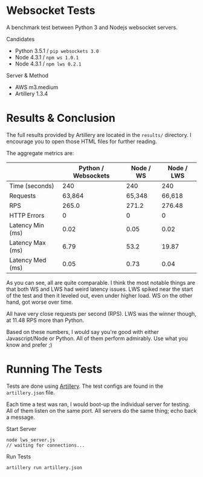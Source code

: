 Websocket Tests
===============

A benchmark test between Python 3 and Nodejs websocket servers.

Candidates
- Python 3.5.1 / `pip websockets 3.0`
- Node 4.3.1 / `npm ws 1.0.1`
- Node 4.3.1 / `npm lws 0.2.1`

Server & Method
- AWS m3.medium
- Artillery 1.3.4


Results & Conclusion
====================

The full results provided by Artillery are located in the `results/` directory.
I encourage you to open those HTML files for further reading.

The aggregate metrics are:

|                  | Python / Websockets | Node / WS | Node / LWS |
|------------------|---------------------|-----------|------------|
| Time (seconds)   | 240                 | 240       | 240        |
| Requests         | 63,864              | 65,348    | 66,618     |
| RPS              | 265.0               | 271.2     | 276.48     |
| HTTP Errors      | 0                   | 0         | 0          |
| Latency Min (ms) | 0.02                | 0.05      | 0.02       |
| Latency Max (ms) | 6.79                | 53.2      | 19.87      |
| Latency Med (ms) | 0.05                | 0.73      | 0.04       |

As you can see, all are quite comparable. I think the most notable things are
that both WS and LWS had weird latency issues. LWS spiked near the start of the test
and then it leveled out, even under higher load. WS on the other hand, got worse
over time. 

All have very close requests per second (RPS). LWS was the winner though, at 
11.48 RPS more than Python.

Based on these numbers, I would say you're good with either Javascript/Node or 
Python. All of them perform admirably. Use what you know and prefer ;)


Running The Tests
=================

Tests are done using [Artillery]. The test configs are found in the `artillery.json` file.

Each time a test was ran, I would boot-up the individual server for testing. All 
of them listen on the same port. All servers do the same thing; echo back a message.

Start Server

```
node lws_server.js
// waiting for connections...
```

Run Tests

```
artillery run artillery.json
```


[Artillery]: https://github.com/shoreditch-ops/artillery
